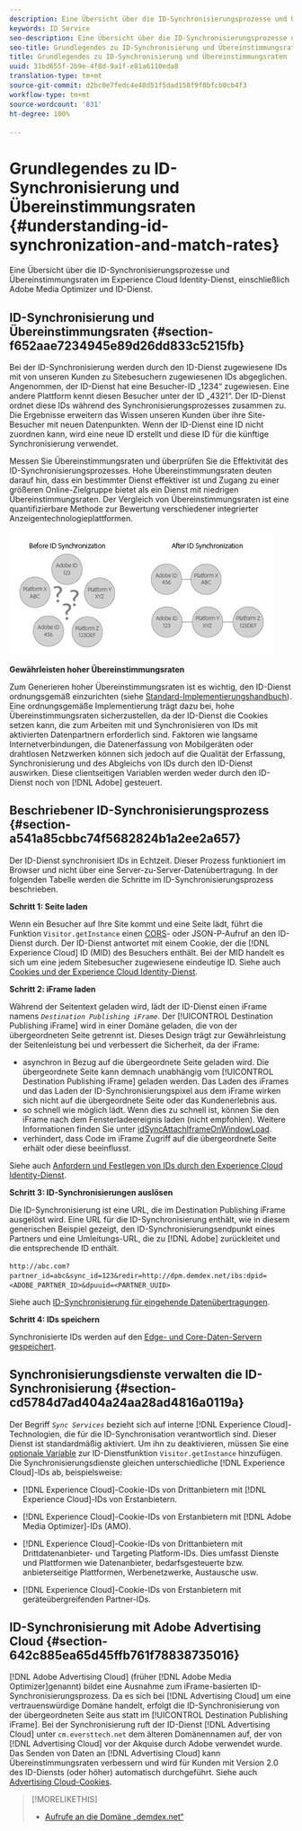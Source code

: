 ```yaml
---
description: Eine Übersicht über die ID-Synchronisierungsprozesse und Übereinstimmungsraten im Experience Cloud Identity-Dienst, einschließlich Adobe Media Optimizer und ID-Dienst.
keywords: ID Service
seo-description: Eine Übersicht über die ID-Synchronisierungsprozesse und Übereinstimmungsraten im Experience Cloud Identity-Dienst, einschließlich Adobe Media Optimizer und ID-Dienst.
seo-title: Grundlegendes zu ID-Synchronisierung und Übereinstimmungsraten
title: Grundlegendes zu ID-Synchronisierung und Übereinstimmungsraten
uuid: 31bd655f-2b9e-4f8d-9a1f-e81a6110eda8
translation-type: tm+mt
source-git-commit: d2bc0e7fedc4e48d51f5dad158f9f8bfcb0cb4f3
workflow-type: tm+mt
source-wordcount: '831'
ht-degree: 100%

---
```



# Grundlegendes zu ID-Synchronisierung und Übereinstimmungsraten {#understanding-id-synchronization-and-match-rates}

Eine Übersicht über die ID-Synchronisierungsprozesse und Übereinstimmungsraten im Experience Cloud Identity-Dienst, einschließlich Adobe Media Optimizer und ID-Dienst.

## ID-Synchronisierung und Übereinstimmungsraten {#section-f652aae7234945e89d26dd833c5215fb}

Bei der ID-Synchronisierung werden durch den ID-Dienst zugewiesene IDs mit von unseren Kunden zu Sitebesuchern zugewiesenen IDs abgeglichen. Angenommen, der ID-Dienst hat eine Besucher-ID „1234“ zugewiesen. Eine andere Plattform kennt diesen Besucher unter der ID „4321“. Der ID-Dienst ordnet diese IDs während des Synchronisierungsprozesses zusammen zu. Die Ergebnisse erweitern das Wissen unseren Kunden über ihre Site-Besucher mit neuen Datenpunkten. Wenn der ID-Dienst eine ID nicht zuordnen kann, wird eine neue ID erstellt und diese ID für die künftige Synchronisierung verwendet.

Messen Sie Übereinstimmungsraten und überprüfen Sie die Effektivität des ID-Synchronisierungsprozesses. Hohe Übereinstimmungsraten deuten darauf hin, dass ein bestimmter Dienst effektiver ist und Zugang zu einer größeren Online-Zielgruppe bietet als ein Dienst mit niedrigen Übereinstimmungsraten. Der Vergleich von Übereinstimmungsraten ist eine quantifizierbare Methode zur Bewertung verschiedener integrierter Anzeigentechnologieplattformen.

![](assets/idsync2.png)

**Gewährleisten hoher Übereinstimmungsraten**

Zum Generieren hoher Übereinstimmungsraten ist es wichtig, den ID-Dienst ordnungsgemäß einzurichten (siehe [Standard-Implementierungshandbuch](../implementation-guides/standard.md#concept-89cd0199a9634fc48644f2d61e3d2445)). Eine ordnungsgemäße Implementierung trägt dazu bei, hohe Übereinstimmungsraten sicherzustellen, da der ID-Dienst die Cookies setzen kann, die zum Arbeiten mit und Synchronisieren von IDs mit aktivierten Datenpartnern erforderlich sind. Faktoren wie langsame Internetverbindungen, die Datenerfassung von Mobilgeräten oder drahtlosen Netzwerken können sich jedoch auf die Qualität der Erfassung, Synchronisierung und des Abgleichs von IDs durch den ID-Dienst auswirken. Diese clientseitigen Variablen werden weder durch den ID-Dienst noch von [!DNL Adobe] gesteuert.

## Beschriebener ID-Synchronisierungsprozess {#section-a541a85cbbc74f5682824b1a2ee2a657}

Der ID-Dienst synchronisiert IDs in Echtzeit. Dieser Prozess funktioniert im Browser und nicht über eine Server-zu-Server-Datenübertragung. In der folgenden Tabelle werden die Schritte im ID-Synchronisierungsprozess beschrieben.

**Schritt 1: Seite laden**

Wenn ein Besucher auf Ihre Site kommt und eine Seite lädt, führt die Funktion `Visitor.getInstance` einen [CORS](../reference/cors.md#concept-6c280446990d46d88ba9da15d2dcc758)- oder JSON-P-Aufruf an den ID-Dienst durch. Der ID-Dienst antwortet mit einem Cookie, der die [!DNL Experience Cloud] ID (MID) des Besuchers enthält. Bei der MID handelt es sich um eine jedem Sitebesucher zugewiesene eindeutige ID. Siehe auch [Cookies und der Experience Cloud Identity-Dienst](../introduction/cookies.md).

**Schritt 2: iFrame laden**

Während der Seitentext geladen wird, lädt der ID-Dienst einen iFrame namens *`Destination Publishing iFrame`*. Der [!UICONTROL Destination Publishing iFrame] wird in einer Domäne geladen, die von der übergeordneten Seite getrennt ist. Dieses Design trägt zur Gewährleistung der Seitenleistung bei und verbessert die Sicherheit, da der iFrame:

* asynchron in Bezug auf die übergeordnete Seite geladen wird. Die übergeordnete Seite kann demnach unabhängig vom [!UICONTROL Destination Publishing iFrame] geladen werden. Das Laden des iFrames und das Laden der ID-Synchronisierungspixel aus dem iFrame wirken sich nicht auf die übergeordnete Seite oder das Kundenerlebnis aus.
* so schnell wie möglich lädt. Wenn dies zu schnell ist, können Sie den iFrame nach dem Fensterladeereignis laden (nicht empfohlen). Weitere Informationen finden Sie unter [idSyncAttachIframeOnWindowLoad](../library/function-vars/idsyncattachiframeonwindowload.md#reference-b86b7112e0814a4c82c4e24c158508f4).
* verhindert, dass Code im iFrame Zugriff auf die übergeordnete Seite erhält oder diese beeinflusst.

Siehe auch [Anfordern und Festlegen von IDs durch den Experience Cloud Identity-Dienst](../introduction/id-request.md#concept-2caacebb1d244402816760e9b8bcef6a).

**Schritt 3: ID-Synchronisierungen auslösen**

Die ID-Synchronisierung ist eine URL, die im Destination Publishing iFrame ausgelöst wird. Eine URL für die ID-Synchronisierung enthält, wie in diesem generischen Beispiel gezeigt, den ID-Synchronisierungsendpunkt eines Partners und eine Umleitungs-URL, die zu [!DNL Adobe] zurückleitet und die entsprechende ID enthält.

`http://abc.com?partner_id=abc&sync_id=123&redir=http://dpm.demdex.net/ibs:dpid=<ADOBE_PARTNER_ID>&dpuuid=<PARTNER_UUID>`

Siehe auch [ID-Synchronisierung für eingehende Datenübertragungen](https://docs.adobe.com/content/help/de-DE/audience-manager/user-guide/implementation-integration-guides/sending-audience-data/batch-data-transfer-process/id-sync-http.html).

**Schritt 4: IDs speichern**

Synchronisierte IDs werden auf den [Edge- und Core-Daten-Servern gespeichert](https://docs.adobe.com/content/help/de-DE/audience-manager/user-guide/reference/system-components/components-edge.html).

## Synchronisierungsdienste verwalten die ID-Synchronisierung {#section-cd5784d7ad404a24aa28ad4816a0119a}

Der Begriff *`Sync Services`* bezieht sich auf interne [!DNL Experience Cloud]-Technologien, die für die ID-Synchronisation verantwortlich sind. Dieser Dienst ist standardmäßig aktiviert. Um ihn zu deaktivieren, müssen Sie eine [optionale Variable](../library/function-vars/disableidsync.md#reference-589d6b489ac64eddb5a7ff758945e414) zur ID-Dienstfunktion `Visitor.getInstance` hinzufügen. Die Synchronisierungsdienste gleichen unterschiedliche [!DNL Experience Cloud]-IDs ab, beispielsweise:

* [!DNL Experience Cloud]-Cookie-IDs von Drittanbietern mit [!DNL Experience Cloud]-IDs von Erstanbietern.

* [!DNL Experience Cloud]-Cookie-IDs von Erstanbietern mit [!DNL Adobe Media Optimizer]-IDs (AMO).

* [!DNL Experience Cloud]-Cookie-IDs von Drittanbietern mit Drittdatenanbieter- und Targeting Platform-IDs. Dies umfasst Dienste und Plattformen wie Datenanbieter, bedarfsgesteuerte bzw. anbieterseitige Plattformen, Werbenetzwerke, Austausche usw.
* [!DNL Experience Cloud]-Cookie-IDs von Erstanbietern mit geräteübergreifenden Partner-IDs.

## ID-Synchronisierung mit Adobe Advertising Cloud {#section-642c885ea65d45ffb761f78838735016}

[!DNL Adobe Advertising Cloud] (früher [!DNL Adobe Media Optimizer]genannt) bildet eine Ausnahme zum iFrame-basierten ID-Synchronisierungsprozess. Da es sich bei [!DNL Advertising Cloud] um eine vertrauenswürdige Domäne handelt, erfolgt die ID-Synchronisierung von der übergeordneten Seite aus statt im [!UICONTROL Destination Publishing iFrame]. Bei der Synchronisierung ruft der ID-Dienst [!DNL Advertising Cloud] unter `cm.eversttech.net` dem älteren Domänennamen auf, der von [!DNL Advertising Cloud] vor der Akquise durch Adobe verwendet wurde. Das Senden von Daten an [!DNL Advertising Cloud] kann Übereinstimmungsraten verbessern und wird für Kunden mit Version 2.0 des ID-Diensts (oder höher) automatisch durchgeführt. Siehe auch [Advertising Cloud-Cookies](https://docs.adobe.com/content/help/de-DE/core-services/interface/ec-cookies/cookies-advertising-cloud.html).

>[!MORELIKETHIS]
>
>* [Aufrufe an die Domäne „demdex.net“ ](https://docs.adobe.com/content/help/de-DE/audience-manager/user-guide/reference/demdex-calls.html)

